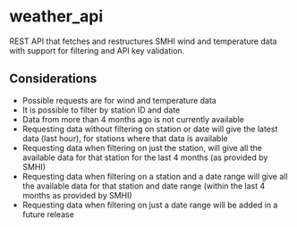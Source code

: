 # weather_api
REST API that fetches and restructures SMHI wind and temperature data with support for filtering and API key validation.

## Considerations
- Possible requests are for wind and temperature data
- It is possible to filter by station ID and date
- Data from more than 4 months ago is not currently available
- Requesting data without filtering on station or date will give the latest data (last hour), for stations where that data is available
- Requesting data when filtering on just the station, will give all the available data for that station for the last 4 months (as provided by SMHI)
- Requesting data when filtering on a station and a date range will give all the available data for that station and date range (within the last 4 months as provided by SMHI)
- Requesting data when filtering on just a date range will be added in a future release